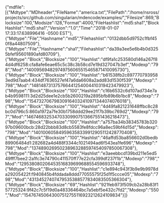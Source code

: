 {"mdfile": [{"Mdtype":"MDheader","FileName":"america.txt","FilePath":"/home/nsross/projects/src/github.com/singularian/mdencode/examples/","Filesize":869,"Blocksize":100,"Modsize":128,"Format":4000,"FileHashlist":"md5:sha1","BlockHashlist":"md5:sha1","Version":"1.0","Time":"2018-01-07 17:33:17.638996416 -0500 EST"},
{"Mdtype":"File","Hashname":"md5","Filehashlist":"0132dbb5d9752c1fbf450f8a44807509"},
{"Mdtype":"File","Hashname":"sha1","Filehashlist":"da39a3ee5e6b4b0d3255bfef95601890afd80709"},
{"Mdtype":"Block","Blocksize":"100","Hashlist":"df9fa1c253580d146a267f84d4df6258:cfa8afe6eae65c5c38c3b58cd7e19d327047b3ef","Modexp":"798","Mod":"140095694829749756065515465871410095730"},
{"Mdtype":"Block","Blocksize":"100","Hashlist":"b61538fb2c8977707939583ed9d7aab4:434df7636527ef47a6da6608a2add83d1530f539","Modexp":"798","Mod":"148148731375766441254004410319423479923"},
{"Mdtype":"Block","Blocksize":"100","Hashlist":"c16b6532c6d107ad734e7ab4b9598111:3d2d25dee1e2cb5b2600219a2895bfb89b6b1bc8","Modexp":"798","Mod":"154732706798309164032410971344074076018"},
{"Mdtype":"Block","Blocksize":"100","Hashlist":"4d49fa821231648ffbc8c28bc0d796c5:860a1972a7fe30b1758ddd29ee21f7b39bc769d2","Modexp":"797","Mod":"146746832534703309907513667551436218473"},
{"Mdtype":"Block","Blocksize":"100","Hashlist":"a757ba34b38345783b32097b09600bcb:28d22bbb83d8cb5583fe8fdcc96a8ec59bf4d15d","Modexp":"798","Mod":"140100605849596358339912905112428770408"},
{"Mdtype":"Block","Blocksize":"100","Hashlist":"46affd53ba856602d0bedb89906484d1:282682a4d488f3344c1021494ad6f543ea1fe696","Modexp":"798","Mod":"137489026950238963288597454097850067308"},
{"Mdtype":"Block","Blocksize":"100","Hashlist":"e3aeebbcd139bd211e5ed549fff7bee2:2a1fc3e74790c411570ff77e22cfa399df237f1b","Modexp":"798","Mod":"129538080206453516839699688554596933748"},
{"Mdtype":"Block","Blocksize":"100","Hashlist":"c1e894c943f3b9e9b9978da29205422f:f940845b4fddada8ddd77055575f25d1f5ccce05","Modexp":"798","Mod":"43134527407479535388577834083505366304"},
{"Mdtype":"Block","Blocksize":"69","Hashlist":"921feb973f509cb2a28b83f157725324:9f42c7c5f19d0a48336464bc7a5ebf5e432c7fd2","Modexp":"550","Mod":"154767450643007512755116923212624109834"}]}
